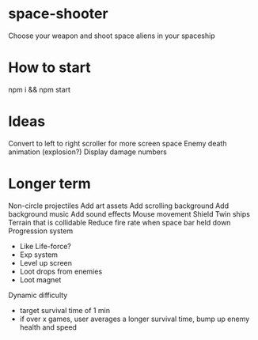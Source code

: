 # space-shooter

Choose your weapon and shoot space aliens in your spaceship

# How to start

npm i && npm start

# Ideas

Convert to left to right scroller for more screen space
Enemy death animation (explosion?)
Display damage numbers

# Longer term

Non-circle projectiles
Add art assets
Add scrolling background
Add background music
Add sound effects
Mouse movement
Shield
Twin ships
Terrain that is collidable
Reduce fire rate when space bar held down
Progression system

- Like Life-force?
- Exp system
- Level up screen
- Loot drops from enemies
- Loot magnet

Dynamic difficulty

- target survival time of 1 min
- if over x games, user averages a longer survival time, bump up enemy health and speed

